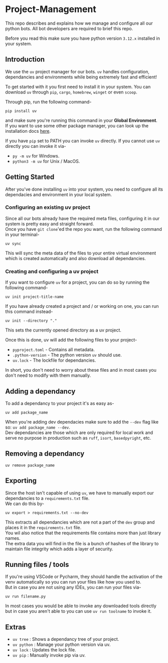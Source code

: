 # Project-Management
This repo describes and explains how we manage and configure all our python bots.
All bot developers are required to brief this repo.

Before you read this make sure you have python version `3.12.x` installed in your system.


## Introduction
We use the `uv` project manager for our bots. `uv` handles configuration, dependancies and environments while being extremely fast and efficient!

To get started with it you first need to install it in your system.
You can download `uv` through `pip`, `cargo`, `homebrew`, `winget` or even `scoop`.

Through pip, run the following command-
```
pip install uv
```
and make sure you're running this command in your **Global Environment**.\
If you want to use some other package manager, you can look up the installation docs [here](https://docs.astral.sh/uv/getting-started/installation/#installing-uv).

If you have `pip` set to PATH you can invoke `uv` directly. If you cannot use `uv` directly you can invoke it via-
- `py -m uv` for Windows.
- `python3 -m uv` for Unix / MacOS.


## Getting Started
After you've done installing `uv` into your system, you need to configure all its dependacies and environment in your local system.


### Configuring an existing uv project
Since all our bots already have the required meta files, configuring it in our system is pretty easy and straight forward.\
Once you have `git clone`'ed the repo you want, run the following command in your terminal-
```
uv sync
```
This will sync the meta data of the files to your entire virtual environment which is created automatically and also download all dependancies.

### Creating and configuring a uv project
If you want to configure `uv` for a project, you can do so by running the following command-
```
uv init project-title-name
```
If you have already created a project and / or working on one, you can run this command instead-
```
uv init --directory "."
```
This sets the currently opened directory as a uv project.

Once this is done, uv will add the following files to your project-
- `pyproject.toml` - Contains all metadata.
- `.python-version` - The python version `uv` should use.
- `uv.lock` - The lockfile for dependancies.

In short, you don't need to worry about these files and in most cases you don't need to modify with them manually.


## Adding a dependancy
To add a dependancy to your project it's as easy as-
```
uv add package_name
```
When you're adding dev dependacies make sure to add the `--dev` flag like so: `uv add package_name --dev`.\
Dev dependancies are those which are only required for local work and serve no purpose in production such as `ruff`, `isort`, `basedpyright`, etc.


## Removing a dependancy
```
uv remove package_name
```


## Exporting
Since the host isn't capable of using `uv`, we have to manually export our dependancies to a `requirements.txt` file.\
We can do this by-
```
uv export > requirements.txt --no-dev
```
This extracts all dependancies which are not a part of the `dev` group and places it in the `requirements.txt` file.\
You wil also notice that the requirements file contains more than just library names.\
The extra data you will find in the file is a bunch of hashes of the library to maintain file integrity which adds a layer of security.


## Running files / tools
If you're using VSCode or Pycharm, they should handle the activation of the venv automatically so you can run your files like how you used to.\
But in case you are not using any IDEs, you can run your files via-
```
uv run filename.py
```
In most cases you would be able to invoke any downloaded tools directly but in case you aren't able to you can use `uv run toolname` to invoke it.


## Extras
- `uv tree` : Shows a dependancy tree of your project.
- `uv python` : Manage your python version via uv.
- `uv lock` : Updates the lock file.
- `uv pip` : Manually invoke pip via uv.
